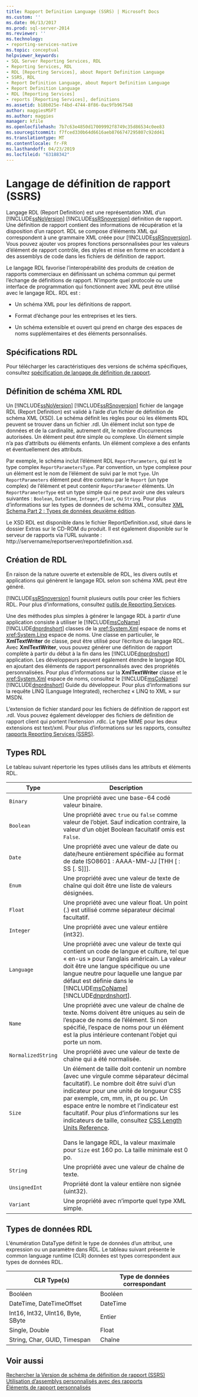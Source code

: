 ```yaml
---
title: Rapport Definition Language (SSRS) | Microsoft Docs
ms.custom: ''
ms.date: 06/13/2017
ms.prod: sql-server-2014
ms.reviewer: ''
ms.technology:
- reporting-services-native
ms.topic: conceptual
helpviewer_keywords:
- SQL Server Reporting Services, RDL
- Reporting Services, RDL
- RDL [Reporting Services], about Report Definition Language
- SSRS, RDL
- Report Definition Language, about Report Definition Language
- Report Definition Language
- RDL [Reporting Services]
- reports [Reporting Services], definitions
ms.assetid: b18b025e-f4bd-4744-8f86-0ac9fb967548
author: maggiesMSFT
ms.author: maggies
manager: kfile
ms.openlocfilehash: 7b7c63e4850d17009992f8749c35d86534c0ee83
ms.sourcegitcommit: f7fced330b64d6616aeb8766747295807c92dd41
ms.translationtype: MT
ms.contentlocale: fr-FR
ms.lasthandoff: 04/23/2019
ms.locfileid: "63188342"
---
```

# <a name="report-definition-language-ssrs"></a>Langage de définition de rapport (SSRS)
  Langage RDL (Report Definition) est une représentation XML d’un [!INCLUDE[ssNoVersion](../../includes/ssnoversion-md.md)] [!INCLUDE[ssRSnoversion](../../includes/ssrsnoversion-md.md)] définition de rapport. Une définition de rapport contient des informations de récupération et la disposition d’un rapport. RDL se compose d’éléments XML qui correspondent à une grammaire XML créée pour [!INCLUDE[ssRSnoversion](../../includes/ssrsnoversion-md.md)]. Vous pouvez ajouter vos propres fonctions personnalisées pour les valeurs d’élément de rapport contrôle, des styles et mise en forme en accédant à des assemblys de code dans les fichiers de définition de rapport.  
  
 Le langage RDL favorise l’interopérabilité des produits de création de rapports commerciaux en définissant un schéma commun qui permet l’échange de définitions de rapport. N’importe quel protocole ou une interface de programmation qui fonctionnent avec XML peut être utilisé avec le langage RDL. RDL est :  
  
-   Un schéma XML pour les définitions de rapport.  
  
-   Format d’échange pour les entreprises et les tiers.  
  
-   Un schéma extensible et ouvert qui prend en charge des espaces de noms supplémentaires et des éléments personnalisés.  
  
##  <a name="bkmk_RDL_Specifications"></a> Spécifications RDL  
 Pour télécharger les caractéristiques des versions de schéma spécifiques, consultez [spécification de langage de définition de rapport](https://go.microsoft.com/fwlink/?linkid=116865).  
  
##  <a name="bkmk_RDL_XML_Schema_Definition"></a> Définition de schéma XML RDL  
 Un [!INCLUDE[ssNoVersion](../../includes/ssnoversion-md.md)] [!INCLUDE[ssRSnoversion](../../includes/ssrsnoversion-md.md)] fichier de langage RDL (Report Definition) est validé à l’aide d’un fichier de définition de schéma XML (XSD). Le schéma définit les règles pour où les éléments RDL peuvent se trouver dans un fichier .rdl. Un élément inclut son type de données et de la cardinalité, autrement dit, le nombre d’occurrences autorisées. Un élément peut être simple ou complexe. Un élément simple n’a pas d’attributs ou éléments enfants. Un élément complexe a des enfants et éventuellement des attributs.  
  
 Par exemple, le schéma inclut l’élément RDL `ReportParameters`, qui est le type complex `ReportParametersType`. Par convention, un type complexe pour un élément est le nom de l’élément de suivi par le mot `Type`. Un `ReportParameters` élément peut être contenu par le `Report` (un type complex) de l’élément et peut contenir `ReportParameter` éléments. Un `ReportParameterType` est un type simple qui ne peut avoir une des valeurs suivantes : `Boolean`, `DateTime`, `Integer`, `Float`, ou `String`. Pour plus d’informations sur les types de données de schéma XML, consultez [XML Schema Part 2 : Types de données deuxième édition](https://go.microsoft.com/fwlink/?linkid=4871).  
  
 Le XSD RDL est disponible dans le fichier ReportDefinition.xsd, situé dans le dossier Extras sur le CD-ROM du produit. Il est également disponible sur le serveur de rapports via l’URL suivante : http://servername/reportserver/reportdefinition.xsd.  
  
##  <a name="bkmk_Creating_RDL"></a> Création de RDL  
 En raison de la nature ouverte et extensible de RDL, les divers outils et applications qui génèrent le langage RDL selon son schéma XML peut être généré.  
  
 [!INCLUDE[ssRSnoversion](../../includes/ssrsnoversion-md.md)] fournit plusieurs outils pour créer les fichiers RDL. Pour plus d’informations, consultez [outils de Reporting Services](../tools/reporting-services-tools.md).  
  
 Une des méthodes plus simples à générer le langage RDL à partir d’une application consiste à utiliser le [!INCLUDE[msCoName](../../includes/msconame-md.md)] [!INCLUDE[dnprdnshort](../../includes/dnprdnshort-md.md)] classes de la <xref:System.Xml> espace de noms et <xref:System.Linq> espace de noms. Une classe en particulier, le **XmlTextWriter** de classe, peut être utilisé pour l’écriture du langage RDL. Avec **XmlTextWriter**, vous pouvez générer une définition de rapport complète à partir du début à la fin dans les [!INCLUDE[dnprdnshort](../../includes/dnprdnshort-md.md)] application. Les développeurs peuvent également étendre le langage RDL en ajoutant des éléments de rapport personnalisés avec des propriétés personnalisées. Pour plus d’informations sur la **XmlTextWriter** classe et le <xref:System.Xml> espace de noms, consultez le [!INCLUDE[msCoName](../../includes/msconame-md.md)] [!INCLUDE[dnprdnshort](../../includes/dnprdnshort-md.md)] Guide du développeur. Pour plus d’informations sur la requête LINQ (Language Integrated), recherchez « LINQ to XML » sur MSDN.  
  
 L’extension de fichier standard pour les fichiers de définition de rapport est .rdl. Vous pouvez également développer des fichiers de définition de rapport client qui portent l’extension .rdlc. Le type MIME pour les deux extensions est text/xml. Pour plus d’informations sur les rapports, consultez [rapports Reporting Services &#40;SSRS&#41;](reporting-services-reports-ssrs.md).  
  
##  <a name="bkmk_RDL_Types"></a> Types RDL  
 Le tableau suivant répertorie les types utilisés dans les attributs et éléments RDL.  
  
|Type|Description|  
|----------|-----------------|  
|`Binary`|Une propriété avec une base-64 codé valeur binaire.|  
|`Boolean`|Une propriété avec `true` ou `false` comme valeur de l’objet. Sauf indication contraire, la valeur d’un objet Boolean facultatif omis est `False`.|  
|`Date`|Une propriété avec une valeur de date ou date/heure entièrement spécifiée au format de date ISO8601 : AAAA-MM-JJ [THH [ : SS [. S]]].|  
|`Enum`|Une propriété avec une valeur de texte de chaîne qui doit être une liste de valeurs désignées.|  
|`Float`|Une propriété avec une valeur float. Un point (.) est utilisé comme séparateur décimal facultatif.|  
|`Integer`|Une propriété avec une valeur entière (int32).|  
|`Language`|Une propriété avec une valeur de texte qui contient un code de langue et culture, tel que « en-us » pour l’anglais américain. La valeur doit être une langue spécifique ou une langue neutre pour laquelle une langue par défaut est définie dans le [!INCLUDE[msCoName](../../includes/msconame-md.md)] [!INCLUDE[dnprdnshort](../../includes/dnprdnshort-md.md)].|  
|`Name`|Une propriété avec une valeur de chaîne de texte. Noms doivent être uniques au sein de l’espace de noms de l’élément. Si non spécifié, l’espace de noms pour un élément est la plus intérieure contenant l’objet qui porte un nom.|  
|`NormalizedString`|Une propriété avec une valeur de texte de chaîne qui a été normalisée.|  
|`Size`|Un élément de taille doit contenir un nombre (avec une virgule comme séparateur décimal facultatif). Le nombre doit être suivi d’un indicateur pour une unité de longueur CSS par exemple, cm, mm, in, pt ou pc. Un espace entre le nombre et l’indicateur est facultatif. Pour plus d’informations sur les indicateurs de taille, consultez [CSS Length Units Reference](https://www.w3schools.com/CSSref/css_units.asp).<br /><br /> Dans le langage RDL, la valeur maximale pour `Size` est 160 po. La taille minimale est 0 po.|  
|`String`|Une propriété avec une valeur de chaîne de texte.|  
|`UnsignedInt`|Propriété dont la valeur entière non signée (uint32).|  
|`Variant`|Une propriété avec n’importe quel type XML simple.|  
  
##  <a name="bkmk_RDL_Data_Types"></a> Types de données RDL  
 L’énumération DataType définit le type de données d’un attribut, une expression ou un paramètre dans RDL. Le tableau suivant présente le common language runtime (CLR) données est types correspondent aux types de données RDL.  
  
|**CLR Type(s)**|**Type de données correspondant**|  
|-----------------------|---------------------------------|  
|Booléen|Booléen|  
|DateTime, DateTimeOffset|DateTime|  
|Int16, Int32, UInt16, Byte, SByte|Entier|  
|Single, Double|Float|  
|String, Char, GUID, Timespan|Chaîne|  
  
## <a name="see-also"></a>Voir aussi  
 [Rechercher la Version de schéma de définition de rapport &#40;SSRS&#41;](find-the-report-definition-schema-version-ssrs.md)   
 [Utilisation d’assemblys personnalisés avec des rapports](../custom-assemblies/using-custom-assemblies-with-reports.md)   
 [Éléments de rapport personnalisés](../custom-report-items/custom-report-items.md)  
  
  

